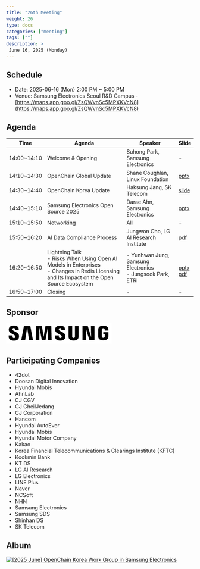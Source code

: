 ```yaml
---
title: "26th Meeting"
weight: 26
type: docs
categories: ["meeting"]
tags: [""]
description: >
 June 16, 2025 (Monday)
---
```


## Schedule

* Date: 2025-06-16 (Mon) 2:00 PM ~ 5:00 PM
* Venue: Samsung Electronics Seoul R&D Campus - [https://maps.app.goo.gl/ZsQWvnSc5MPXKVcN8](https://maps.app.goo.gl/ZsQWvnSc5MPXKVcN8)

## Agenda

| Time         | Agenda                               | Speaker                                      | Slide |
|--------------|--------------------------------------|----------------------------------------------|-------|
| 14:00~14:10  | Welcome & Opening                    | Suhong Park, Samsung Electronics             | -     |
| 14:10~14:30  | OpenChain Global Update              | Shane Coughlan, Linux Foundation             | [pptx](../../../slides/korea-wg-2025-06.pptx) |
| 14:30~14:40  | OpenChain Korea Update               | Haksung Jang, SK Telecom                     | [slide](https://gamma.app/docs/25-2-Update-p2oogyv44st07nj) |
| 14:40~15:10  | Samsung Electronics Open Source 2025 | Darae Ahn, Samsung Electronics               | [pptx](../../../slides/삼성전자_오픈소스2025_안다래.pptx) |
| 15:10~15:50  | Networking                           | All                                          | -     |
| 15:50~16:20  | AI Data Compliance Process           | Jungwon Cho, LG AI Research Institute        | [pdf](../../../slides/AI_Compliance_LG_AI_Research_0613.pdf) |
| 16:20~16:50  | Lightning Talk  <br> - Risks When Using Open AI Models in Enterprises <br> - Changes in Redis Licensing and Its Impact on the Open Source Ecosystem |  - Yunhwan Jung, Samsung Electronics<br>  - Jungsook Park, ETRI | <br> [pptx](../../../slides/오픈AI모델리스크_오픈체인KWG_250616.pptx) <br> [pdf](../../../slides/OpenChain-KWG-Redis라이선스변화-20250616-R2.pdf)  |
| 16:50~17:00 | Closing                               | -                                            | - |

## Sponsor

![](../../../images/content/about/logo/samsung.png)


## Participating Companies

- 42dot  
- Doosan Digital Innovation  
- Hyundai Mobis  
- AhnLab  
- CJ CGV  
- CJ CheilJedang  
- CJ Corporation  
- Hancom  
- Hyundai AutoEver  
- Hyundai Mobis  
- Hyundai Motor Company  
- Kakao  
- Korea Financial Telecommunications & Clearings Institute (KFTC)  
- Kookmin Bank  
- KT DS  
- LG AI Research  
- LG Electronics  
- LINE Plus  
- Naver  
- NCSoft  
- NHN  
- Samsung Electronics  
- Samsung SDS  
- Shinhan DS  
- SK Telecom


## Album

<a data-flickr-embed="true" href="https://www.flickr.com/photos/198570149@N05/albums/72177720327000879" title="[2025 June] OpenChain Korea Work Group in Samsung Electronics"><img src="https://live.staticflickr.com/65535/54601376288_9379ecd7ec_b.jpg" width="1024" height="768" alt="[2025 June] OpenChain Korea Work Group in Samsung Electronics"/></a><script async src="//embedr.flickr.com/assets/client-code.js" charset="utf-8"></script>
